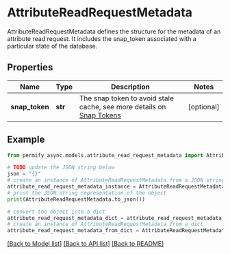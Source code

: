 # AttributeReadRequestMetadata

AttributeReadRequestMetadata defines the structure for the metadata of an attribute read request. It includes the snap_token associated with a particular state of the database.

## Properties

Name | Type | Description | Notes
------------ | ------------- | ------------- | -------------
**snap_token** | **str** | The snap token to avoid stale cache, see more details on [Snap Tokens](../../operations/snap-tokens) | [optional] 

## Example

```python
from permify_async.models.attribute_read_request_metadata import AttributeReadRequestMetadata

# TODO update the JSON string below
json = "{}"
# create an instance of AttributeReadRequestMetadata from a JSON string
attribute_read_request_metadata_instance = AttributeReadRequestMetadata.from_json(json)
# print the JSON string representation of the object
print(AttributeReadRequestMetadata.to_json())

# convert the object into a dict
attribute_read_request_metadata_dict = attribute_read_request_metadata_instance.to_dict()
# create an instance of AttributeReadRequestMetadata from a dict
attribute_read_request_metadata_from_dict = AttributeReadRequestMetadata.from_dict(attribute_read_request_metadata_dict)
```
[[Back to Model list]](../README.md#documentation-for-models) [[Back to API list]](../README.md#documentation-for-api-endpoints) [[Back to README]](../README.md)


